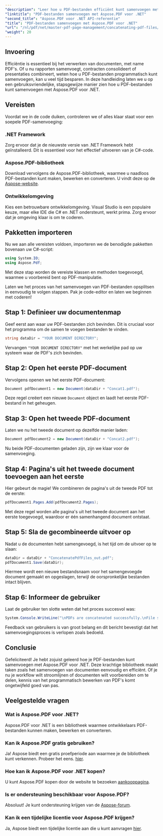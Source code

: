 ```yaml
---
"description": "Leer hoe u PDF-bestanden efficiënt kunt samenvoegen met Aspose.PDF voor .NET met deze uitgebreide handleiding. Volg onze stapsgewijze instructies om rapporten en contracten naadloos samen te voegen."
"linktitle": "PDF-bestanden samenvoegen met Aspose.PDF voor .NET"
"second_title": "Aspose.PDF voor .NET API-referentie"
"title": "PDF-bestanden samenvoegen met Aspose.PDF voor .NET"
"url": "/nl/pdf/net/master-pdf-page-management/concatenating-pdf-files/"
"weight": 20
---
```


## Invoering

Efficiëntie is essentieel bij het verwerken van documenten, met name PDF's. Of u nu rapporten samenvoegt, contracten consolideert of presentaties combineert, weten hoe u PDF-bestanden programmatisch kunt samenvoegen, kan u veel tijd besparen. In deze handleiding laten we u op een gebruiksvriendelijke, stapsgewijze manier zien hoe u PDF-bestanden kunt samenvoegen met Aspose.PDF voor .NET.

## Vereisten

Voordat we in de code duiken, controleren we of alles klaar staat voor een soepele PDF-samenvoeging:

### .NET Framework

Zorg ervoor dat je de nieuwste versie van .NET Framework hebt geïnstalleerd. Dit is essentieel voor het effectief uitvoeren van je C#-code.

### Aspose.PDF-bibliotheek

Download vervolgens de Aspose.PDF-bibliotheek, waarmee u naadloos PDF-bestanden kunt maken, bewerken en converteren. U vindt deze op de [Aspose-website](https://releases.aspose.com/pdf/net/).

### Ontwikkelomgeving

Kies een betrouwbare ontwikkelomgeving. Visual Studio is een populaire keuze, maar elke IDE die C# en .NET ondersteunt, werkt prima. Zorg ervoor dat je omgeving klaar is om te coderen.

## Pakketten importeren

Nu we aan alle vereisten voldoen, importeren we de benodigde pakketten bovenaan uw C#-script:

```csharp
using System.IO;
using Aspose.Pdf;
```

Met deze stap worden de vereiste klassen en methoden toegevoegd, waarmee u voorbereid bent op PDF-manipulatie.

Laten we het proces van het samenvoegen van PDF-bestanden opsplitsen in eenvoudig te volgen stappen. Pak je code-editor en laten we beginnen met coderen!

## Stap 1: Definieer uw documentenmap

Geef eerst aan waar uw PDF-bestanden zich bevinden. Dit is cruciaal voor het programma om de samen te voegen bestanden te vinden.

```csharp
string dataDir = "YOUR DOCUMENT DIRECTORY";
```

Vervangen `"YOUR DOCUMENT DIRECTORY"` met het werkelijke pad op uw systeem waar de PDF's zich bevinden.

## Stap 2: Open het eerste PDF-document

Vervolgens openen we het eerste PDF-document:

```csharp
Document pdfDocument1 = new Document(dataDir + "Concat1.pdf");
```

Deze regel creëert een nieuwe `Document` object en laadt het eerste PDF-bestand in het geheugen.

## Stap 3: Open het tweede PDF-document

Laten we nu het tweede document op dezelfde manier laden:

```csharp
Document pdfDocument2 = new Document(dataDir + "Concat2.pdf");
```

Nu beide PDF-documenten geladen zijn, zijn we klaar voor de samenvoeging.

## Stap 4: Pagina's uit het tweede document toevoegen aan het eerste

Hier gebeurt de magie! We combineren de pagina's uit de tweede PDF tot de eerste:

```csharp
pdfDocument1.Pages.Add(pdfDocument2.Pages);
```

Met deze regel worden alle pagina's uit het tweede document aan het eerste toegevoegd, waardoor er één samenhangend document ontstaat.

## Stap 5: Sla de gecombineerde uitvoer op

Nadat u de documenten hebt samengevoegd, is het tijd om de uitvoer op te slaan:

```csharp
dataDir = dataDir + "ConcatenatePdfFiles_out.pdf";
pdfDocument1.Save(dataDir);
```

Hiermee wordt een nieuwe bestandsnaam voor het samengevoegde document gemaakt en opgeslagen, terwijl de oorspronkelijke bestanden intact blijven.

## Stap 6: Informeer de gebruiker

Laat de gebruiker ten slotte weten dat het proces succesvol was:

```csharp
System.Console.WriteLine("\nPDFs are concatenated successfully.\nFile saved at " + dataDir);
```

Feedback van gebruikers is van groot belang en dit bericht bevestigt dat het samenvoegingsproces is verlopen zoals bedoeld.

## Conclusie

Gefeliciteerd! Je hebt zojuist geleerd hoe je PDF-bestanden kunt samenvoegen met Aspose.PDF voor .NET. Deze krachtige bibliotheek maakt taken zoals het samenvoegen van documenten eenvoudig en efficiënt. Of je nu je workflow wilt stroomlijnen of documenten wilt voorbereiden om te delen, kennis van het programmatisch bewerken van PDF's komt ongetwijfeld goed van pas.

## Veelgestelde vragen

### Wat is Aspose.PDF voor .NET?  
Aspose.PDF voor .NET is een bibliotheek waarmee ontwikkelaars PDF-bestanden kunnen maken, bewerken en converteren.

### Kan ik Aspose.PDF gratis gebruiken?  
Ja! Aspose biedt een gratis proefperiode aan waarmee je de bibliotheek kunt verkennen. Probeer het eens. [hier](https://releases.aspose.com/).

### Hoe kan ik Aspose.PDF voor .NET kopen?  
U kunt Aspose.PDF kopen door de website te bezoeken [aankooppagina](https://purchase.aspose.com/buy).

### Is er ondersteuning beschikbaar voor Aspose.PDF?  
Absoluut! Je kunt ondersteuning krijgen van de [Aspose-forum](https://forum.aspose.com/c/pdf/10).

### Kan ik een tijdelijke licentie voor Aspose.PDF krijgen?  
Ja, Aspose biedt een tijdelijke licentie aan die u kunt aanvragen [hier](https://purchase.aspose.com/temporary-license/).